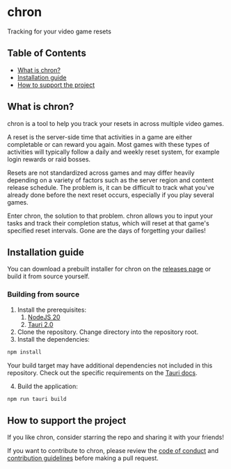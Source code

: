 # chron

Tracking for your video game resets

## Table of Contents

- [What is chron?](#what-is-chron)
- [Installation guide](#installation-guide)
- [How to support the project](#how-to-support-the-project)

## What is chron?

chron is a tool to help you track your resets in across multiple video games.

A reset is the server-side time that activities in a game are either completable or can reward you again. Most games with these types of activities will typically follow a daily and weekly reset system, for example login rewards or raid bosses.

Resets are not standardized across games and may differ heavily depending on a variety of factors such as the server region and content release schedule. The problem is, it can be difficult to track what you've already done before the next reset occurs, especially if you play several games.

Enter chron, the solution to that problem. chron allows you to input your tasks and track their completion status, which will reset at that game's specified reset intervals. Gone are the days of forgetting your dailies!

## Installation guide

You can download a prebuilt installer for chron on the [releases page](https://github.com/ElijahKSmith/chron/releases) or build it from source yourself.

### Building from source

1. Install the prerequisites:
   1. [NodeJS 20](https://nodejs.org/en/download/)
   2. [Tauri 2.0](https://tauri.app/start/prerequisites/)
2. Clone the repository. Change directory into the repository root.
3. Install the dependencies:

```bash
npm install
```

Your build target may have additional dependencies not included in this repository. Check out the specific requirements on the [Tauri docs](https://tauri.app/distribute/).

4. Build the application:

```bash
npm run tauri build
```

## How to support the project

If you like chron, consider starring the repo and sharing it with your friends!

If you want to contribute to chron, please review the [code of conduct](CODE_OF_CONDUCT.md) and [contribution guidelines](CONTRIBUTING.md) before making a pull request.
